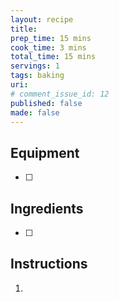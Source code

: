 ```yaml
---
layout: recipe
title: 
prep_time: 15 mins
cook_time: 3 mins
total_time: 15 mins
servings: 1
tags: baking
uri: 
# comment_issue_id: 12
published: false
made: false
---
```

## Equipment
- [ ] 

## Ingredients
- [ ] 

## Instructions
1. 